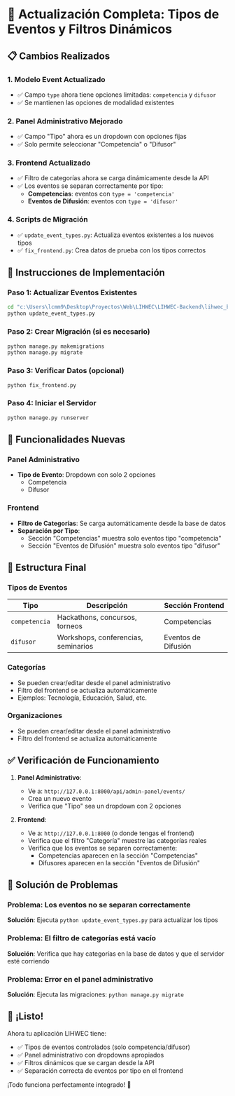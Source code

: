 # 🎯 Actualización Completa: Tipos de Eventos y Filtros Dinámicos

## 📋 Cambios Realizados

### 1. **Modelo Event Actualizado**

- ✅ Campo `type` ahora tiene opciones limitadas: `competencia` y `difusor`
- ✅ Se mantienen las opciones de modalidad existentes

### 2. **Panel Administrativo Mejorado**

- ✅ Campo "Tipo" ahora es un dropdown con opciones fijas
- ✅ Solo permite seleccionar "Competencia" o "Difusor"

### 3. **Frontend Actualizado**

- ✅ Filtro de categorías ahora se carga dinámicamente desde la API
- ✅ Los eventos se separan correctamente por tipo:
  - **Competencias**: eventos con `type = 'competencia'`
  - **Eventos de Difusión**: eventos con `type = 'difusor'`

### 4. **Scripts de Migración**

- ✅ `update_event_types.py`: Actualiza eventos existentes a los nuevos tipos
- ✅ `fix_frontend.py`: Crea datos de prueba con los tipos correctos

## 🚀 Instrucciones de Implementación

### Paso 1: Actualizar Eventos Existentes

```cmd
cd "c:\Users\lcmm9\Desktop\Proyectos\Web\LIHWEC\LIHWEC-Backend\lihwec_backend"
python update_event_types.py
```

### Paso 2: Crear Migración (si es necesario)

```cmd
python manage.py makemigrations
python manage.py migrate
```

### Paso 3: Verificar Datos (opcional)

```cmd
python fix_frontend.py
```

### Paso 4: Iniciar el Servidor

```cmd
python manage.py runserver
```

## 🔧 Funcionalidades Nuevas

### **Panel Administrativo**

- **Tipo de Evento**: Dropdown con solo 2 opciones
  - Competencia
  - Difusor

### **Frontend**

- **Filtro de Categorías**: Se carga automáticamente desde la base de datos
- **Separación por Tipo**:
  - Sección "Competencias" muestra solo eventos tipo "competencia"
  - Sección "Eventos de Difusión" muestra solo eventos tipo "difusor"

## 🎯 Estructura Final

### **Tipos de Eventos**

| Tipo          | Descripción                         | Sección Frontend    |
| ------------- | ----------------------------------- | ------------------- |
| `competencia` | Hackathons, concursos, torneos      | Competencias        |
| `difusor`     | Workshops, conferencias, seminarios | Eventos de Difusión |

### **Categorías**

- Se pueden crear/editar desde el panel administrativo
- Filtro del frontend se actualiza automáticamente
- Ejemplos: Tecnología, Educación, Salud, etc.

### **Organizaciones**

- Se pueden crear/editar desde el panel administrativo
- Filtro del frontend se actualiza automáticamente

## ✅ Verificación de Funcionamiento

1. **Panel Administrativo**:

   - Ve a: `http://127.0.0.1:8000/api/admin-panel/events/`
   - Crea un nuevo evento
   - Verifica que "Tipo" sea un dropdown con 2 opciones

2. **Frontend**:
   - Ve a: `http://127.0.0.1:8000` (o donde tengas el frontend)
   - Verifica que el filtro "Categoría" muestre las categorías reales
   - Verifica que los eventos se separen correctamente:
     - Competencias aparecen en la sección "Competencias"
     - Difusores aparecen en la sección "Eventos de Difusión"

## 🐛 Solución de Problemas

### Problema: Los eventos no se separan correctamente

**Solución**: Ejecuta `python update_event_types.py` para actualizar los tipos

### Problema: El filtro de categorías está vacío

**Solución**: Verifica que hay categorías en la base de datos y que el servidor esté corriendo

### Problema: Error en el panel administrativo

**Solución**: Ejecuta las migraciones: `python manage.py migrate`

## 🎉 ¡Listo!

Ahora tu aplicación LIHWEC tiene:

- ✅ Tipos de eventos controlados (solo competencia/difusor)
- ✅ Panel administrativo con dropdowns apropiados
- ✅ Filtros dinámicos que se cargan desde la API
- ✅ Separación correcta de eventos por tipo en el frontend

¡Todo funciona perfectamente integrado! 🚀
